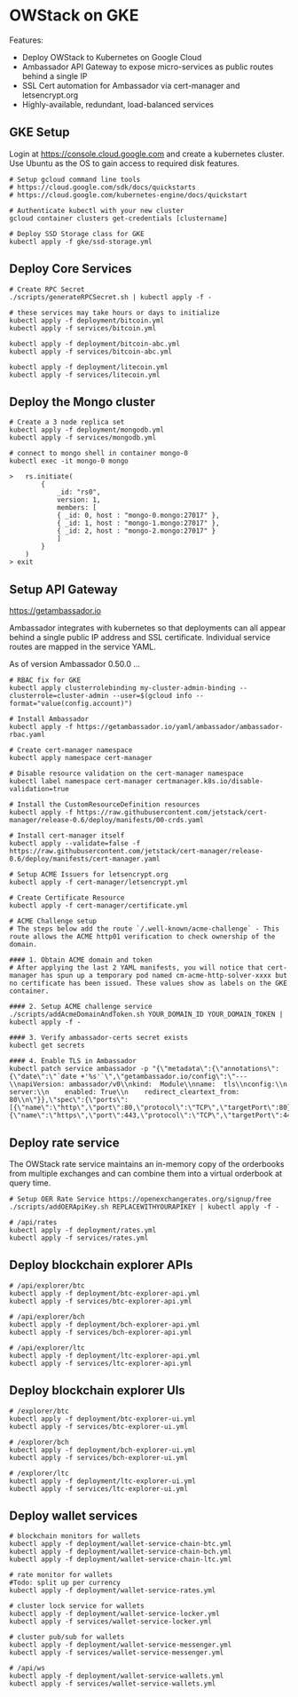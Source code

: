 # OWStack on GKE

Features:
- Deploy OWStack to Kubernetes on Google Cloud
- Ambassador API Gateway to expose micro-services as public routes behind a single IP
- SSL Cert automation for Ambassador via cert-manager and letsencrypt.org
- Highly-available, redundant, load-balanced services

## GKE Setup

Login at https://console.cloud.google.com and create a kubernetes cluster. Use Ubuntu as the OS to gain access to required disk features.
```
# Setup gcloud command line tools
# https://cloud.google.com/sdk/docs/quickstarts
# https://cloud.google.com/kubernetes-engine/docs/quickstart

# Authenticate kubectl with your new cluster
gcloud container clusters get-credentials [clustername]

# Deploy SSD Storage class for GKE
kubectl apply -f gke/ssd-storage.yml
```

## Deploy Core Services
```
# Create RPC Secret
./scripts/generateRPCSecret.sh | kubectl apply -f -

# these services may take hours or days to initialize
kubectl apply -f deployment/bitcoin.yml
kubectl apply -f services/bitcoin.yml

kubectl apply -f deployment/bitcoin-abc.yml
kubectl apply -f services/bitcoin-abc.yml

kubectl apply -f deployment/litecoin.yml
kubectl apply -f services/litecoin.yml
```

## Deploy the Mongo cluster
```
# Create a 3 node replica set
kubectl apply -f deployment/mongodb.yml
kubectl apply -f services/mongodb.yml

# connect to mongo shell in container mongo-0
kubectl exec -it mongo-0 mongo

>   rs.initiate(
        {
            _id: "rs0",
            version: 1,
            members: [
            { _id: 0, host : "mongo-0.mongo:27017" },
            { _id: 1, host : "mongo-1.mongo:27017" },
            { _id: 2, host : "mongo-2.mongo:27017" }
            ]
        }
    )
> exit
```

## Setup API Gateway

https://getambassador.io

Ambassador integrates with kubernetes so that deployments can all appear behind a single public IP address and SSL certificate. Individual service routes are mapped in the service YAML.

As of version Ambassador 0.50.0 ...

```
# RBAC fix for GKE
kubectl apply clusterrolebinding my-cluster-admin-binding --clusterrole=cluster-admin --user=$(gcloud info --format="value(config.account)")

# Install Ambassador
kubectl apply -f https://getambassador.io/yaml/ambassador/ambassador-rbac.yaml

# Create cert-manager namespace
kubectl apply namespace cert-manager

# Disable resource validation on the cert-manager namespace
kubectl label namespace cert-manager certmanager.k8s.io/disable-validation=true

# Install the CustomResourceDefinition resources
kubectl apply -f https://raw.githubusercontent.com/jetstack/cert-manager/release-0.6/deploy/manifests/00-crds.yaml

# Install cert-manager itself
kubectl apply --validate=false -f https://raw.githubusercontent.com/jetstack/cert-manager/release-0.6/deploy/manifests/cert-manager.yaml

# Setup ACME Issuers for letsencrypt.org
kubectl apply -f cert-manager/letsencrypt.yml

# Create Certificate Resource
kubectl apply -f cert-manager/certificate.yml

# ACME Challenge setup
# The steps below add the route `/.well-known/acme-challenge` - This route allows the ACME http01 verification to check ownership of the domain.

#### 1. Obtain ACME domain and token
# After applying the last 2 YAML manifests, you will notice that cert-manager has spun up a temporary pod named cm-acme-http-solver-xxxx but no certificate has been issued. These values show as labels on the GKE container.

#### 2. Setup ACME challenge service
./scripts/addAcmeDomainAndToken.sh YOUR_DOMAIN_ID YOUR_DOMAIN_TOKEN | kubectl apply -f -

#### 3. Verify ambassador-certs secret exists
kubectl get secrets

#### 4. Enable TLS in Ambassador
kubectl patch service ambassador -p "{\"metadata\":{\"annotations\":{\"date\":\"`date +'%s'`\",\"getambassador.io/config\":\"---\\napiVersion: ambassador/v0\\nkind:  Module\\nname:  tls\\nconfig:\\n  server:\\n    enabled: True\\n    redirect_cleartext_from: 80\\n\"}},\"spec\":{\"ports\":[{\"name\":\"http\",\"port\":80,\"protocol\":\"TCP\",\"targetPort\":80},{\"name\":\"https\",\"port\":443,\"protocol\":\"TCP\",\"targetPort\":443}]}}"
```

## Deploy rate service
The OWStack rate service maintains an in-memory copy of the orderbooks from multiple exchanges and can combine them into a virtual orderbook at query time.

```
# Setup OER Rate Service https://openexchangerates.org/signup/free
./scripts/addOERApiKey.sh REPLACEWITHYOURAPIKEY | kubectl apply -f -

# /api/rates
kubectl apply -f deployment/rates.yml
kubectl apply -f services/rates.yml
```

## Deploy blockchain explorer APIs
```
# /api/explorer/btc
kubectl apply -f deployment/btc-explorer-api.yml
kubectl apply -f services/btc-explorer-api.yml

# /api/explorer/bch
kubectl apply -f deployment/bch-explorer-api.yml
kubectl apply -f services/bch-explorer-api.yml

# /api/explorer/ltc
kubectl apply -f deployment/ltc-explorer-api.yml
kubectl apply -f services/ltc-explorer-api.yml
```

## Deploy blockchain explorer UIs
```
# /explorer/btc
kubectl apply -f deployment/btc-explorer-ui.yml
kubectl apply -f services/btc-explorer-ui.yml

# /explorer/bch
kubectl apply -f deployment/bch-explorer-ui.yml
kubectl apply -f services/bch-explorer-ui.yml

# /explorer/ltc
kubectl apply -f deployment/ltc-explorer-ui.yml
kubectl apply -f services/ltc-explorer-ui.yml
```

## Deploy wallet services

```
# blockchain monitors for wallets
kubectl apply -f deployment/wallet-service-chain-btc.yml
kubectl apply -f deployment/wallet-service-chain-bch.yml
kubectl apply -f deployment/wallet-service-chain-ltc.yml

# rate monitor for wallets
#Todo: split up per currency
kubectl apply -f deployment/wallet-service-rates.yml

# cluster lock service for wallets
kubectl apply -f deployment/wallet-service-locker.yml
kubectl apply -f services/wallet-service-locker.yml

# cluster pub/sub for wallets
kubectl apply -f deployment/wallet-service-messenger.yml
kubectl apply -f services/wallet-service-messenger.yml

# /api/ws
kubectl apply -f deployment/wallet-service-wallets.yml
kubectl apply -f services/wallet-service-wallets.yml
```
